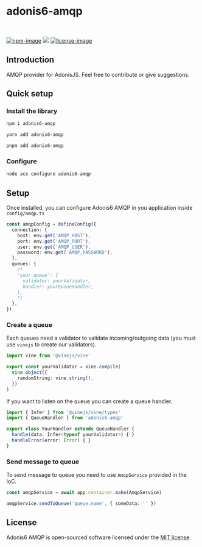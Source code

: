# adonis6-amqp

<br />

[![npm-image]][npm-url] ![][typescript-image] [![license-image]][license-url]

## Introduction

AMQP provider for AdonisJS. Feel free to contribute or give suggestions.

## Quick setup

### Install the library
```sh
npm i adonis6-amqp
```
```sh
yarn add adonis6-amqp
```
```sh
pnpm add adonis6-amqp
```

### Configure
```sh
node ace configure adonis6-amqp
```

## Setup

Once installed, you can configure Adonis6 AMQP in you application inside `config/amqp.ts`

```typescript
const amqpConfig = defineConfig({
  connection: {
    host: env.get('AMQP_HOST'),
    port: env.get('AMQP_PORT'),
    user: env.get('AMQP_USER'),
    password: env.get('AMQP_PASSWORD'),
  },
  queues: {
    /*
    'your.queue': {
      validator: yourValidator,
      handler: yourQueueHandler,
    },
    */
  },
})
```

### Create a queue

Each queues need a validator to validate incoming/outgoing data (you must use `vinejs` to create our validators).

```typescript
import vine from '@vinejs/vine'

export const yourValidator = vine.compile(
  vine.object({
    randomString: vine.string(),
  })
)
```

If you want to listen on the queue you can create a queue handler.

```typescript
import { Infer } from '@vinejs/vine/types'
import { QueueHandler } from 'adonis6-amqp'

export class YourHandler extends QueueHandler {
  handle(data: Infer<typeof yourValidator>) { }
  handleError(error: Error) { }
}
```

### Send message to queue

To send message to queue you need to use `AmqpService` provided in the IoC.

```typescript
const amqpService = await app.container.make(AmqpService)

amqpService.sendToQueue('queue.name', { someData: '' })
```

## License

Adonis6 AMQP is open-sourced software licensed under the [MIT license](LICENSE.md).

[npm-image]: https://img.shields.io/npm/v/adonis6-amqp/latest.svg?style=for-the-badge&logo=npm
[npm-url]: https://www.npmjs.com/package/adonis6-amqp/v/latest "npm"
[typescript-image]: https://img.shields.io/badge/Typescript-294E80.svg?style=for-the-badge&logo=typescript
[license-url]: LICENSE.md
[license-image]: https://img.shields.io/github/license/tom-brulin/adonis6-amqp?style=for-the-badge
